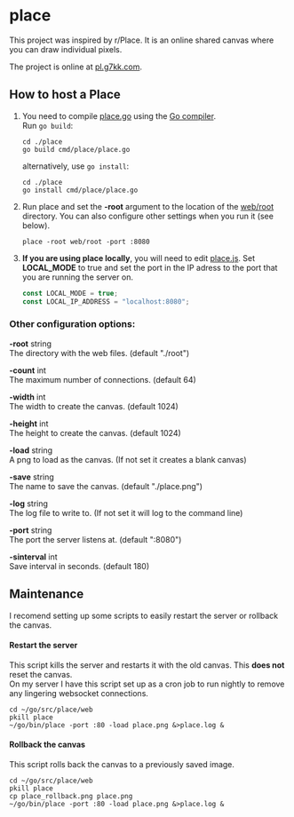 # place

This project was inspired by r/Place. It is an online shared canvas where you can draw individual pixels.

The project is online at [pl.g7kk.com](https://pl.g7kk.com).

## How to host a Place

1. You need to compile [place.go](https://github.com/rbxb/place/tree/master/cmd/place) using the [Go compiler](https://go.dev/).  
    Run `go build`:

    ```shell
    cd ./place
    go build cmd/place/place.go
    ```
    alternatively, use `go install`:
    ```shell
    cd ./place
    go install cmd/place/place.go
    ```
    

2. Run place and set the **-root** argument to the location of the [web/root](https://github.com/rbxb/place/tree/master/web/root) directory. You can also configure other settings when you run it (see below).

    ```shell
    place -root web/root -port :8080
    ```
    
3. **If you are using place locally**, you will need to edit [place.js](https://github.com/rbxb/place/blob/master/web/root/place.js).
    Set **LOCAL_MODE** to true and set the port in the IP adress to the port that you are running the server on.
    
    ```javascript
    const LOCAL_MODE = true;
    const LOCAL_IP_ADDRESS = "localhost:8080";
    ```

### Other configuration options:
  
  **-root** string  
        The directory with the web files. (default "./root")
  
  **-count** int  
        The maximum number of connections. (default 64)
        
  **-width** int  
        The width to create the canvas. (default 1024)
    
  **-height** int  
        The height to create the canvas. (default 1024)
        
  **-load** string  
        A png to load as the canvas. (If not set it creates a blank canvas)
        
  **-save** string  
        The name to save the canvas. (default "./place.png")
        
  **-log** string  
        The log file to write to. (If not set it will log to the command line)
        
  **-port** string  
        The port the server listens at. (default ":8080")
        
  **-sinterval** int  
        Save interval in seconds. (default 180)
        
## Maintenance

I recomend setting up some scripts to easily restart the server or rollback the canvas.

#### Restart the server

This script kills the server and restarts it with the old canvas. This **does not** reset the canvas.  
On my server I have this script set up as a cron job to run nightly to remove any lingering websocket connections.

```shell
cd ~/go/src/place/web
pkill place
~/go/bin/place -port :80 -load place.png &>place.log &
```

#### Rollback the canvas

This script rolls back the canvas to a previously saved image.  

```shell
cd ~/go/src/place/web
pkill place
cp place_rollback.png place.png
~/go/bin/place -port :80 -load place.png &>place.log &
```
